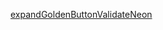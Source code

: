 



[expandGoldenButtonValidateNeon](https://user-images.githubusercontent.com/52601835/220823352-e14c97ed-4645-43a7-9261-fccd2415eacb.png)
